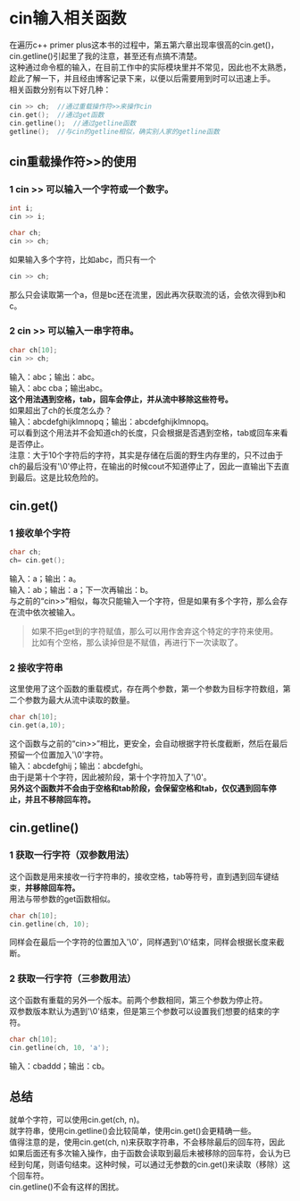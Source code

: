 # cin输入相关函数 
在遍历c++ primer plus这本书的过程中，第五第六章出现率很高的cin.get()，cin.getline()引起里了我的注意，甚至还有点搞不清楚。   
这种通过命令框的输入，在目前工作中的实际模块里并不常见，因此也不太熟悉，趁此了解一下，并且经由博客记录下来，以便以后需要用到时可以迅速上手。   
相关函数分别有以下好几种：  
```c
cin >> ch; 	//通过重载操作符>>来操作cin   
cin.get();	//通过get函数   
cin.getline();	//通过getline函数   
getline();	//与cin的getline相似，确实别人家的getline函数   
```   
## cin重载操作符>>的使用   
### 1 cin >> 可以输入一个字符或一个数字。   
```c
int i;   
cin >> i;  

char ch;   
cin >> ch;   
```  
如果输入多个字符，比如abc，而只有一个   
```c
cin >> ch;  
```  
那么只会读取第一个a，但是bc还在流里，因此再次获取流的话，会依次得到b和c。  
### 2 cin >> 可以输入一串字符串。   
```c
char ch[10];     
cin >> ch;   
```    
输入：abc；输出：abc。   
输入：abc cba；输出abc。   
**这个用法遇到空格，tab，回车会停止，并从流中移除这些符号。**     
如果超出了ch的长度怎么办？   
输入：abcdefghijklmnopq；输出：abcdefghijklmnopq。   
可以看到这个用法并不会知道ch的长度，只会根据是否遇到空格，tab或回车来看是否停止。   
注意：大于10个字符后的字符，其实是存储在后面的野生内存里的，只不过由于ch的最后没有'\0'停止符，在输出的时候cout不知道停止了，因此一直输出下去直到最后。这是比较危险的。   
## cin.get()   
### 1 接收单个字符   
```c
char ch;   
ch= cin.get();   
```   
输入：a；输出：a。   
输入：ab；输出：a；下一次再输出：b。  
与之前的“cin>>”相似，每次只能输入一个字符，但是如果有多个字符，那么会存在流中依次被输入。   
> 如果不把get到的字符赋值，那么可以用作舍弃这个特定的字符来使用。  
> 比如有个空格，那么读掉但是不赋值，再进行下一次读取了。  
   
### 2 接收字符串   
这里使用了这个函数的重载模式，存在两个参数，第一个参数为目标字符数组，第二个参数为最大从流中读取的数量。   
```c
char ch[10];   
cin.get(a,10);   
```   
这个函数与之前的“cin>>”相比，更安全，会自动根据字符长度截断，然后在最后预留一个位置加入'\0'字符。  
输入：abcdefghij；输出：abcdefghi。  
由于j是第十个字符，因此被阶段，第十个字符加入了'\0'。    
**另外这个函数并不会由于空格和tab阶段，会保留空格和tab，仅仅遇到回车停止，并且不移除回车符。**        
## cin.getline()
### 1 获取一行字符（双参数用法）       
这个函数是用来接收一行字符串的，接收空格，tab等符号，直到遇到回车键结束，**并移除回车符。**     
用法与带参数的get函数相似。   
```c
char ch[10];  
cin.getline(ch, 10);   
```   
同样会在最后一个字符的位置加入'\0'，同样遇到'\0'结束，同样会根据长度来截断。   
### 2 获取一行字符（三参数用法）   
这个函数有重载的另外一个版本。前两个参数相同，第三个参数为停止符。  
双参数版本默认为遇到'\0'结束，但是第三个参数可以设置我们想要的结束的字符。  
```c
char ch[10];   
cin.getline(ch, 10, 'a');   
```   
输入：cbaddd；输出：cb。   
## 总结  
就单个字符，可以使用cin.get(ch, n)。   
就字符串，使用cin.getline()会比较简单，使用cin.get()会更精确一些。   
值得注意的是，使用cin.get(ch, n)来获取字符串，不会移除最后的回车符，因此如果后面还有多次输入操作，由于函数会读取到最后未被移除的回车符，会认为已经到句尾，则语句结束。这种时候，可以通过无参数的cin.get()来读取（移除）这个回车符。   
cin.getline()不会有这样的困扰。   